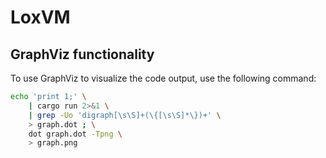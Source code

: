 # LoxVM

## GraphViz functionality

To use GraphViz to visualize the code output, use the following command:

```sh
echo 'print 1;' \
    | cargo run 2>&1 \
    | grep -Uo 'digraph[\s\S]+(\{[\s\S]*\})+' \
    > graph.dot ; \
    dot graph.dot -Tpng \
    > graph.png
```
